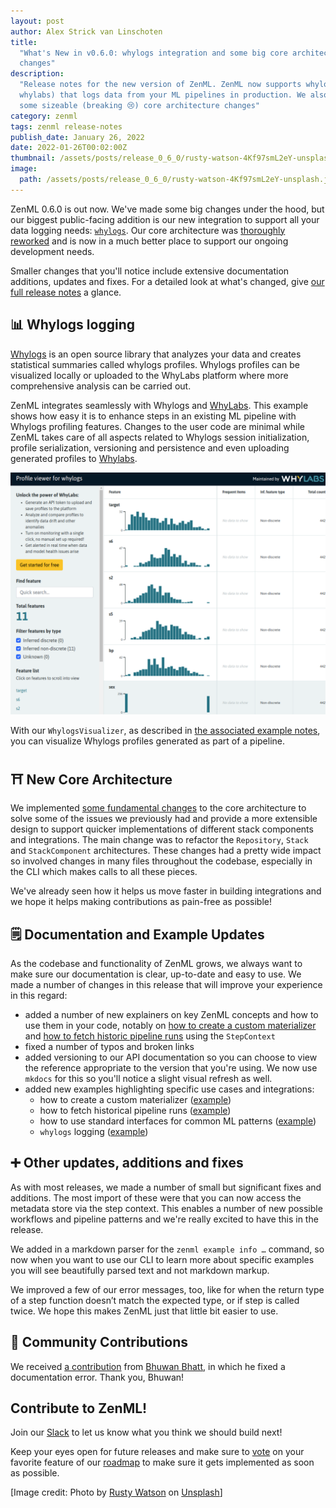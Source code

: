 ```yaml
---
layout: post
author: Alex Strick van Linschoten
title:
  "What's New in v0.6.0: whylogs integration and some big core architecture
  changes"
description:
  "Release notes for the new version of ZenML. ZenML now supports whylogs (from
  whylabs) that logs data from your ML pipelines in production. We also made
  some sizeable (breaking 😢) core architecture changes"
category: zenml
tags: zenml release-notes
publish_date: January 26, 2022
date: 2022-01-26T00:02:00Z
thumbnail: /assets/posts/release_0_6_0/rusty-watson-4Kf97smL2eY-unsplash.jpg
image:
  path: /assets/posts/release_0_6_0/rusty-watson-4Kf97smL2eY-unsplash.jpg
---
```


ZenML 0.6.0 is out now. We've made some big changes under the hood, but our
biggest public-facing addition is our new integration to support all your data
logging needs: [`whylogs`](https://github.com/whylabs/whylogs). Our core
architecture was
[thoroughly reworked](https://github.com/zenml-io/zenml/pull/305) and is now in
a much better place to support our ongoing development needs.

Smaller changes that you'll notice include extensive documentation additions,
updates and fixes. For a detailed look at what's changed, give
[our full release notes](https://github.com/zenml-io/zenml/releases/tag/0.6.0) a
glance.

## 📊 Whylogs logging

[Whylogs](https://github.com/whylabs/whylogs) is an open source library that
analyzes your data and creates statistical summaries called whylogs profiles.
Whylogs profiles can be visualized locally or uploaded to the WhyLabs platform
where more comprehensive analysis can be carried out.

ZenML integrates seamlessly with Whylogs and [WhyLabs](https://whylabs.ai/).
This example shows how easy it is to enhance steps in an existing ML pipeline
with Whylogs profiling features. Changes to the user code are minimal while
ZenML takes care of all aspects related to Whylogs session initialization,
profile serialization, versioning and persistence and even uploading generated
profiles to [Whylabs](https://whylabs.ai/).

![Example of the visualizations you can make from Whylogs profiles](../assets/posts/release_0_6_0/whylogs-visualizer.png)

With our `WhylogsVisualizer`, as described in
[the associated example notes](https://github.com/zenml-io/zenml/tree/main/examples/whylogs),
you can visualize Whylogs profiles generated as part of a pipeline.

## ⛩ New Core Architecture

We implemented
[some fundamental changes](https://github.com/zenml-io/zenml/pull/305) to the
core architecture to solve some of the issues we previously had and provide a
more extensible design to support quicker implementations of different stack
components and integrations. The main change was to refactor the `Repository`,
`Stack` and `StackComponent` architectures. These changes had a pretty wide
impact so involved changes in many files throughout the codebase, especially in
the CLI which makes calls to all these pieces.

We've already seen how it helps us move faster in building integrations and we
hope it helps making contributions as pain-free as possible!

## 🗒 Documentation and Example Updates

As the codebase and functionality of ZenML grows, we always want to make sure
our documentation is clear, up-to-date and easy to use. We made a number of
changes in this release that will improve your experience in this regard:

- added a number of new explainers on key ZenML concepts and how to use them in
  your code, notably on
  [how to create a custom materializer](https://docs.zenml.io/v/0.6.0/guides/index/custom-materializer)
  and
  [how to fetch historic pipeline runs](https://docs.zenml.io/v/0.6.0/guides/index/historic-runs)
  using the `StepContext`
- fixed a number of typos and broken links
- added versioning to our API documentation so you can choose to view the
  reference appropriate to the version that you're using. We now use `mkdocs`
  for this so you'll notice a slight visual refresh as well.
- added new examples highlighting specific use cases and integrations:
  - how to create a custom materializer
    ([example](https://github.com/zenml-io/zenml/tree/0.6.0/examples/custom_materializer))
  - how to fetch historical pipeline runs
    ([example](https://github.com/zenml-io/zenml/tree/0.6.0/examples/fetch_historical_runs))
  - how to use standard interfaces for common ML patterns
    ([example](https://github.com/zenml-io/zenml/tree/0.6.0/examples/standard_interfaces))
  - `whylogs` logging
    ([example](https://github.com/zenml-io/zenml/tree/0.6.0/examples/whylogs))

## ➕ Other updates, additions and fixes

As with most releases, we made a number of small but significant fixes and
additions. The most import of these were that you can now access the metadata
store via the step context. This enables a number of new possible workflows and
pipeline patterns and we're really excited to have this in the release.

We added in a markdown parser for the `zenml example info …` command, so now
when you want to use our CLI to learn more about specific examples you will see
beautifully parsed text and not markdown markup.

We improved a few of our error messages, too, like for when the return type of a
step function doesn’t match the expected type, or if step is called twice. We
hope this makes ZenML just that little bit easier to use.

## 🙌 Community Contributions

We received [a contribution](https://github.com/zenml-io/zenml/pull/317) from
[Bhuwan Bhatt](https://github.com/bhattbhuwan13), in which he fixed a
documentation error. Thank you, Bhuwan!

## Contribute to ZenML!

Join our [Slack](https://zenml.io/slack-invite/) to let us know what you think
we should build next!

Keep your eyes open for future releases and make sure to
[vote](https://github.com/zenml-io/zenml/discussions/categories/roadmap) on your
favorite feature of our [roadmap](https://zenml.io/roadmap) to make sure it gets
implemented as soon as possible.

[Image credit: Photo by <a
href="https://unsplash.com/@rustyct1?utm_source=unsplash&utm_medium=referral&utm_content=creditCopyText">Rusty
Watson</a> on <a
href="https://unsplash.com/s/photos/balloons?utm_source=unsplash&utm_medium=referral&utm_content=creditCopyText">Unsplash</a>]
